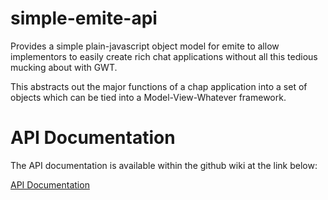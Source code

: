 # simple-emite-api

Provides a simple plain-javascript object model for emite to allow implementors to easily create rich chat applications without all this tedious mucking about with GWT.

This abstracts out the major functions of a chap application into a set of objects which can be tied into a Model-View-Whatever framework.


# API Documentation

The API documentation is available within the github wiki at the link below:

[API Documentation](https://github.com/surevine/simple-emite-api/wiki/API-Documentation)


